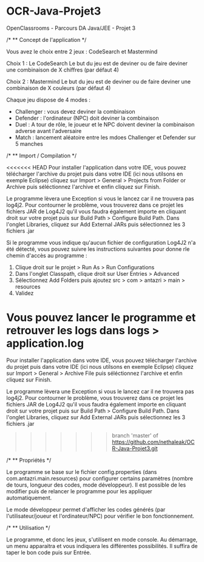 # OCR-Java-Projet3
OpenClassrooms - Parcours DA Java/JEE - Projet 3

/*
** Concept de l'application
*/

Vous avez le choix entre 2 jeux : CodeSearch et Mastermind

Choix 1 : Le CodeSearch
Le but du jeu est de deviner ou de faire deviner une combinaison de X chiffres (par défaut 4)

Choix 2 : Mastermind
Le but du jeu est de deviner ou de faire deviner une combinaison de X couleurs (par défaut 4)

Chaque jeu dispose de 4 modes :
- Challenger : vous devez deviner la combinaison
- Defender : l'ordinateur (NPC) doit deviner la combinaison
- Duel : A tour de rôle, le joueur et le NPC doivent deviner la combinaison adverse avant l'adversaire
- Match : lancement aléatoire entre les mdoes Challenger et Defender sur 5 manches

/*
** Import / Compilation
*/

<<<<<<< HEAD
Pour installer l'application dans votre IDE, vous pouvez télécharger l'archive du projet puis dans votre IDE (ici nous utilsons en exemple Eclipse) cliquez sur Import > General > Projects from Folder or Archive puis séléctionnez l'archive et enfin cliquez sur Finish.

Le programme lèvera une Exception si vous le lancez car il ne trouvera pas log4j2. Pour contourner le problème, vous trouverez dans ce projet les fichiers JAR de Log4J2 qu'il vous faudra également importe en cliquant droit sur votre projet puis sur Build Path > Configure Build Path. Dans l'onglet Libraries, cliquez sur Add External JARs puis sélectionnez les 3 fichiers .jar

Si le programme vous indique qu'aucun fichier de configuration Log4J2 n'a été détecté, vous pouvez suivre les instructions suivantes pour donne rle chemin d'accès au programme :
1. Clique droit sur le projet > Run As > Run Configurations
2. Dans l'onglet Classpath, clique droit sur User Entries > Advanced
3. Sélectionnez Add Folders puis ajoutez src > com > antazri > main > resources
4. Validez

Vous pouvez lancer le programme et retrouver les logs dans logs > application.log
=======
Pour installer l'application dans votre IDE, vous pouvez télécharger l'archive du projet puis dans votre IDE (ici nous utilsons en exemple Eclipse) cliquez sur Import > General > Archive File puis séléctionnez l'archive et enfin cliquez sur Finish.

Le programme lèvera une Exception si vous le lancez car il ne trouvera pas log4j2. Pour contourner le problème, vous trouverez dans ce projet les fichiers JAR de Log4J2 qu'il vous faudra également importe en cliquant droit sur votre projet puis sur Build Path > Configure Build Path. Dans l'onglet Libraries, cliquez sur Add External JARs puis sélectionnez les 3 fichiers .jar
>>>>>>> branch 'master' of https://github.com/nethaleak/OCR-Java-Projet3.git

/*
** Propriétés
*/

Le programme se base sur le fichier config.properties (dans com.antazri.main.resources) pour configurer certains paramètres (nombre de tours, longueur des codes, mode développeur). Il est possible de les modifier puis de relancer le programme pour les appliquer automatiquement.

Le mode développeur permet d'afficher les codes générés (par l'utilisateur/joueur et l'ordinateur/NPC) pour vérifier le bon fonctionnement. 

/*
** Utilisation
*/

Le programme, et donc les jeux, s'utilisent en mode console. Au démarrage, un menu apparaitra et vous indiquera les différentes possibilités. Il suffira de taper le bon code puis sur Entrée. 
